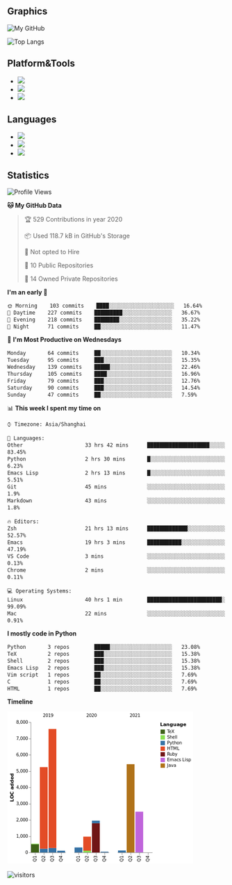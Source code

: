 ## Graphics

![My GitHub](https://github-readme-stats.vercel.app/api?username=SteamedFish&count_private=true&show_icons=true&theme=buefy&include_all_commits=true)

![Top Langs](https://github-readme-stats.vercel.app/api/top-langs/?username=SteamedFish&theme=buefy&hide=ruby&count_private=true&show_icons=true&layout=compact)

## Platform&Tools

* [![](https://img.shields.io/badge/ArchLinux--purple?style=flat-square&logo=ArchLinux)](https://www.archlinux.org/)
* [![](https://img.shields.io/badge/Gentoo-testing-purple?style=flat-square&logo=Gentoo)](https://www.gentoo.org/)
* [![](https://img.shields.io/badge/Doom%20Emacs-28-blue?style=flat-square&logo=Gnu%20emacs&logoColor=white)](https://www.gnu.org/software/emacs/)

## Languages

* [![](https://img.shields.io/badge/-Python-3776AB?style=flat-square&logo=python&logoColor=white)](https://www.python.org/)
* [![](https://img.shields.io/badge/-Bash-00ADD8?style=flat-square&logo=Gnu-bash&logoColor=white)](https://www.gnu.org/software/bash/)
* [![](https://img.shields.io/badge/-Go-00ADD8?style=flat-square&logo=go&logoColor=white)](https://golang.org/)

## Statistics

<!--START_SECTION:waka-->
![Profile Views](http://img.shields.io/badge/Profile%20Views-95-blue)

**🐱 My GitHub Data** 

> 🏆 529 Contributions in year 2020
 > 
> 📦 Used 118.7 kB in GitHub's Storage 
 > 
> 🚫 Not opted to Hire
 > 
> 📜 10 Public Repositories 
 > 
> 🔑 14 Owned Private Repositories 

**I'm an early 🐤** 

```text
🌞 Morning    103 commits    ████░░░░░░░░░░░░░░░░░░░░░   16.64% 
🌆 Daytime    227 commits    █████████░░░░░░░░░░░░░░░░   36.67% 
🌃 Evening    218 commits    ████████░░░░░░░░░░░░░░░░░   35.22% 
🌙 Night      71 commits     ██░░░░░░░░░░░░░░░░░░░░░░░   11.47%

```
📅 **I'm Most Productive on Wednesdays** 

```text
Monday       64 commits     ██░░░░░░░░░░░░░░░░░░░░░░░   10.34% 
Tuesday      95 commits     ███░░░░░░░░░░░░░░░░░░░░░░   15.35% 
Wednesday    139 commits    █████░░░░░░░░░░░░░░░░░░░░   22.46% 
Thursday     105 commits    ████░░░░░░░░░░░░░░░░░░░░░   16.96% 
Friday       79 commits     ███░░░░░░░░░░░░░░░░░░░░░░   12.76% 
Saturday     90 commits     ███░░░░░░░░░░░░░░░░░░░░░░   14.54% 
Sunday       47 commits     ██░░░░░░░░░░░░░░░░░░░░░░░   7.59%

```


📊 **This week I spent my time on** 

```text
⌚︎ Timezone: Asia/Shanghai

💬 Languages: 
Other                    33 hrs 42 mins      ████████████████████░░░░░   83.45% 
Python                   2 hrs 30 mins       █░░░░░░░░░░░░░░░░░░░░░░░░   6.23% 
Emacs Lisp               2 hrs 13 mins       █░░░░░░░░░░░░░░░░░░░░░░░░   5.51% 
Git                      45 mins             ░░░░░░░░░░░░░░░░░░░░░░░░░   1.9% 
Markdown                 43 mins             ░░░░░░░░░░░░░░░░░░░░░░░░░   1.8%

🔥 Editors: 
Zsh                      21 hrs 13 mins      █████████████░░░░░░░░░░░░   52.57% 
Emacs                    19 hrs 3 mins       ███████████░░░░░░░░░░░░░░   47.19% 
VS Code                  3 mins              ░░░░░░░░░░░░░░░░░░░░░░░░░   0.13% 
Chrome                   2 mins              ░░░░░░░░░░░░░░░░░░░░░░░░░   0.11%

💻 Operating Systems: 
Linux                    40 hrs 1 min        ████████████████████████░   99.09% 
Mac                      22 mins             ░░░░░░░░░░░░░░░░░░░░░░░░░   0.91%

```

**I mostly code in Python** 

```text
Python       3 repos        █████░░░░░░░░░░░░░░░░░░░░   23.08% 
TeX          2 repos        ███░░░░░░░░░░░░░░░░░░░░░░   15.38% 
Shell        2 repos        ███░░░░░░░░░░░░░░░░░░░░░░   15.38% 
Emacs Lisp   2 repos        ███░░░░░░░░░░░░░░░░░░░░░░   15.38% 
Vim script   1 repos        ██░░░░░░░░░░░░░░░░░░░░░░░   7.69% 
C            1 repos        ██░░░░░░░░░░░░░░░░░░░░░░░   7.69% 
HTML         1 repos        ██░░░░░░░░░░░░░░░░░░░░░░░   7.69%

```


**Timeline**

![Chart not found](https://github.com/SteamedFish/SteamedFish/blob/master/charts/bar_graph.png) 


<!--END_SECTION:waka-->

![visitors](https://visitor-badge.laobi.icu/badge?page_id=SteamedFish.SteamedFish)
